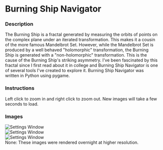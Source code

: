 # Burning Ship Navigator
### Description  
The Burning Ship is a fractal generated by measuring the orbits of points on the complex plane under an iterated transformation. This makes it a cousin of the more famous Mandelbrot Set. However, while the Mandelbrot Set is produced by a well behaved "holomorphic" transformation, the Burning Ship is generated with a "non-holomorphic" transformation. This is the cause of the Burning Ship's striking asymmetry. I've been fascinated by this fractal since I first read about it in college and Burning Ship Navigator is one of several tools I've created to explore it. Burning Ship Navigator was written in Python using pygame.
### Instructions
Left click to zoom in and right click to zoom out. New images will take a few seconds to load.  
### Images
![Settings Window](https://drive.google.com/uc?export=view&id=1EJ8BZBLsM2upv5z71wQ6SlWFcEgRrlsP)  
![Settings Window](https://drive.google.com/uc?export=view&id=15fpvDGNncZEzff13qBqAHdHcuSiIjoaX)  
![Settings Window](https://drive.google.com/uc?export=view&id=1cdxiyDcGYUrtx0jI2tMVVs6wCTwbXBT-)  
None: These images were rendered overnight at higher resolution.
